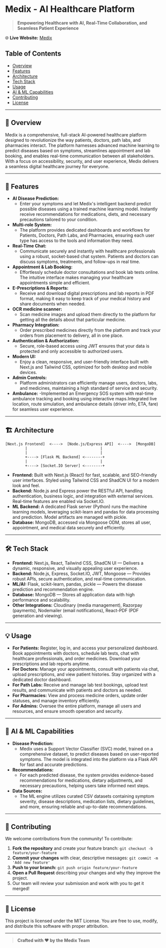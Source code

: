 # Medix - AI Healthcare Platform

> **Empowering Healthcare with AI, Real-Time Collaboration, and Seamless Patient Experience**

🌐 **Live Website:** [Medix](https://medix-weld.vercel.app/)

## Table of Contents
- [Overview](#overview)
- [Features](#features)
- [Architecture](#architecture)
- [Tech Stack](#tech-stack)
- [Usage](#usage)
- [AI & ML Capabilities](#ai--ml-capabilities)
- [Contributing](#contributing)
- [License](#license)

---

## 🌟 Overview
Medix is a comprehensive, full-stack AI-powered healthcare platform designed to revolutionize the way patients, doctors, path labs, and pharmacies interact. The platform harnesses advanced machine learning to predict diseases based on symptoms, streamlines appointment and lab booking, and enables real-time communication between all stakeholders. With a focus on accessibility, security, and user experience, Medix delivers a seamless digital healthcare journey for everyone.

---

## 🚀 Features
- **AI Disease Prediction:**
    - Enter your symptoms and let Medix's intelligent backend predict possible diseases using a trained machine learning model. Instantly receive recommendations for medications, diets, and necessary precautions tailored to your condition.
- **Multi-role System:**
    - The platform provides dedicated dashboards and workflows for Patients, Doctors, Path Labs, and Pharmacies, ensuring each user type has access to the tools and information they need.
- **Real-Time Chat:**
    - Communicate securely and instantly with healthcare professionals using a robust, socket-based chat system. Patients and doctors can discuss symptoms, treatments, and follow-ups in real time.
- **Appointment & Lab Booking:**
    - Effortlessly schedule doctor consultations and book lab tests online. The intuitive interface makes managing your healthcare appointments simple and efficient.
- **E-Prescriptions & Reports:**
    - Receive and download digital prescriptions and lab reports in PDF format, making it easy to keep track of your medical history and share documents when needed.
- **OCR medicine scanner:**
    - Scan medicine images and upload them directly to the platform for getting all the
    details about that particular medicine.
- **Pharmacy Integration:**
    - Order prescribed medicines directly from the platform and track your orders from placement to delivery, all in one place.
- **Authentication & Authorization:**
    - Secure, role-based access using JWT ensures that your data is protected and only accessible to authorized users.
- **Modern UI:**
    - Enjoy a clean, responsive, and user-friendly interface built with Next.js and Tailwind CSS, optimized for both desktop and mobile devices.
- **Admin Controls:**
    - Platform administrators can efficiently manage users, doctors, labs, and medicines, maintaining a high standard of service and security.
- **Ambulance:**
    -Implemented an Emergency SOS system with real-time ambulance tracking and booking using interactive maps.Integrated live location, route simulation, and           ambulance details (driver info, ETA, fare) for seamless user experience.
---

## 🏗️ Architecture
```
[Next.js Frontend]  <---->  [Node.js/Express API]  <---->  [MongoDB]
         |                                 |
         |                                 |
         +----> [Flask ML Backend] <--------+
         |                                 |
         +----> [Socket.IO Server] <--------+
```
- **Frontend:** Built with Next.js (React) for fast, scalable, and SEO-friendly user interfaces. Styled using Tailwind CSS and ShadCN UI for a modern look and feel.
- **Backend:** Node.js and Express power the RESTful API, handling authentication, business logic, and integration with external services. Real-time features are enabled via Socket.IO.
- **ML Backend:** A dedicated Flask server (Python) runs the machine learning models, leveraging scikit-learn and pandas for data processing and prediction. Model artifacts are managed with pickle.
- **Database:** MongoDB, accessed via Mongoose ODM, stores all user, appointment, and medical data securely and efficiently.

---

## 🛠️ Tech Stack
- **Frontend:** Next.js, React, Tailwind CSS, ShadCN UI — Delivers a dynamic, responsive, and visually appealing user experience.
- **Backend:** Node.js, Express, Socket.IO, JWT, Mongoose — Provides robust APIs, secure authentication, and real-time communication.
- **ML/AI:** Flask, scikit-learn, pandas, pickle — Powers the disease prediction and recommendation engine.
- **Database:** MongoDB — Stores all application data with high performance and scalability.
- **Other Integrations:** Cloudinary (media management), Razorpay (payments), Nodemailer (email notifications), React-PDF (PDF generation and viewing).

---

## 💡 Usage
- **For Patients:** Register, log in, and access your personalized dashboard. Book appointments with doctors, schedule lab tests, chat with healthcare professionals, and order medicines. Download your prescriptions and lab reports anytime.
- **For Doctors:** Manage your appointments, consult with patients via chat, upload prescriptions, and view patient histories. Stay organized with a dedicated doctor dashboard.
- **For Path Labs:** Receive and manage lab test bookings, upload test results, and communicate with patients and doctors as needed.
- **For Pharmacies:** View and process medicine orders, update order statuses, and manage inventory efficiently.
- **For Admins:** Oversee the entire platform, manage all users and resources, and ensure smooth operation and security.

---


## 🤖 AI & ML Capabilities
- **Disease Prediction:**
    - Medix uses a Support Vector Classifier (SVC) model, trained on a comprehensive dataset, to predict diseases based on user-reported symptoms. The model is integrated into the platform via a Flask API for fast and accurate predictions.
- **Recommendations:**
    - For each predicted disease, the system provides evidence-based recommendations for medications, dietary adjustments, and necessary precautions, helping users take informed next steps.
- **Data Sources:**
    - The ML engine utilizes curated CSV datasets containing symptom severity, disease descriptions, medication lists, dietary guidelines, and more, ensuring reliable and up-to-date recommendations.

---

## 🤝 Contributing
We welcome contributions from the community! To contribute:
1. **Fork the repository** and create your feature branch: `git checkout -b feature/your-feature`
2. **Commit your changes** with clear, descriptive messages: `git commit -m 'Add new feature'`
3. **Push to your branch:** `git push origin feature/your-feature`
4. **Open a Pull Request** describing your changes and why they improve the project.
5. Our team will review your submission and work with you to get it merged!

---

## 📄 License
This project is licensed under the MIT License. You are free to use, modify, and distribute this software with proper attribution.

---

> **Crafted with ❤️ by the Medix Team**
